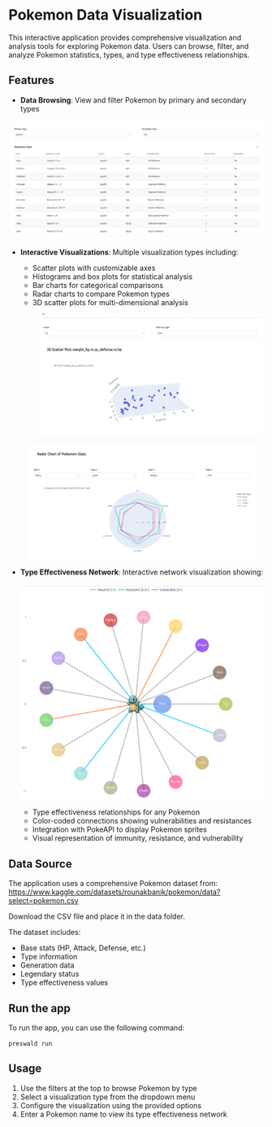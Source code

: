 # Pokemon Data Visualization

This interactive application provides comprehensive visualization and analysis tools for exploring Pokemon data. Users can browse, filter, and analyze Pokemon statistics, types, and type effectiveness relationships.

## Features

- **Data Browsing**: View and filter Pokemon by primary and secondary types
<p align="center">
  <img src="images/PokemonTypes.png" alt="Pokemon Types" width="500"/>
</p>

- **Interactive Visualizations**: Multiple visualization types including:

  - Scatter plots with customizable axes
  - Histograms and box plots for statistical analysis
  - Bar charts for categorical comparisons
  - Radar charts to compare Pokemon types
  - 3D scatter plots for multi-dimensional analysis
    <p align="center">
    <img src="images/vis1.png" alt="Visualization Example 1" width="450"/>
  </p>

  <p align="center">
    <img src="images/vis2.png" alt="Visualization Example 2" width="450"/>
  </p>

- **Type Effectiveness Network**: Interactive network visualization showing:
  <p align="center">
    <img src="images/effectiveness_network.png" alt="Type Effectiveness Network" width="500"/>
  </p>

  - Type effectiveness relationships for any Pokemon
  - Color-coded connections showing vulnerabilities and resistances
  - Integration with PokeAPI to display Pokemon sprites
  - Visual representation of immunity, resistance, and vulnerability

## Data Source

The application uses a comprehensive Pokemon dataset from:
https://www.kaggle.com/datasets/rounakbanik/pokemon/data?select=pokemon.csv

Download the CSV file and place it in the data folder.

The dataset includes:

- Base stats (HP, Attack, Defense, etc.)
- Type information
- Generation data
- Legendary status
- Type effectiveness values

## Run the app

To run the app, you can use the following command:

```
preswald run
```

## Usage

1. Use the filters at the top to browse Pokemon by type
2. Select a visualization type from the dropdown menu
3. Configure the visualization using the provided options
4. Enter a Pokemon name to view its type effectiveness network
